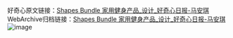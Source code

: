 好奇心原文链接：[Shapes Bundle 家用健身产品_设计_好奇心日报-马安琪 ](https://www.qdaily.com/articles/10237.html)
WebArchive归档链接：[Shapes Bundle 家用健身产品_设计_好奇心日报-马安琪 ](http://web.archive.org/web/20190623155858/https://www.qdaily.com/articles/10237.html)
![image](http://ww3.sinaimg.cn/large/007d5XDply1g3vvnpnxq3j30u04nndv0)
